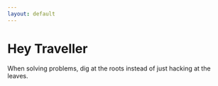 ```yaml
---
layout: default
---
```


# Hey Traveller

When solving problems, dig at the roots instead of just hacking at the leaves.
